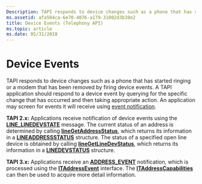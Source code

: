 ```yaml
---
Description: TAPI responds to device changes such as a phone that has started ringing or a modem that has been removed by firing device events.
ms.assetid: afa504ca-6e70-4076-a179-31002d3b38e2
title: Device Events (Telephony API)
ms.topic: article
ms.date: 05/31/2018
---
```


# Device Events

TAPI responds to device changes such as a phone that has started ringing or a modem that has been removed by firing device events. A TAPI application should respond to a device event by querying for the specific change that has occurred and then taking appropriate action. An application may screen for events it will receive using [event notification](event-notification.md).

**TAPI 2.x:** Applications receive notification of device events using the [**LINE\_LINEDEVSTATE**](https://msdn.microsoft.com/en-us/library/ms736554(v=VS.85).aspx) message. The current status of an address is determined by calling [**lineGetAddressStatus**](https://msdn.microsoft.com/en-us/library/ms735683(v=VS.85).aspx), which returns its information in a [**LINEADDRESSSTATUS**](https://msdn.microsoft.com/en-us/library/ms734938(v=VS.85).aspx) structure. The status of a specified open line device is obtained by calling [**lineGetLineDevStatus**](https://msdn.microsoft.com/en-us/library/ms735753(v=VS.85).aspx), which returns its information in a [**LINEDEVSTATUS**](https://msdn.microsoft.com/en-us/library/ms735610(v=VS.85).aspx) structure.

**TAPI 3.x:** Applications receive an [**ADDRESS\_EVENT**](/windows/desktop/api/Tapi3if/ne-tapi3if-address_event) notification, which is processed using the [**ITAddressEvent**](/windows/desktop/api/tapi3if/nn-tapi3if-itaddressevent) interface. The [**ITAddressCapabilities**](/windows/desktop/api/tapi3if/nn-tapi3if-itaddresscapabilities) can then be used to acquire more detail information.

 

 



